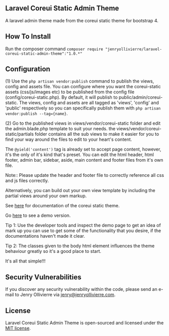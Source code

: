 ## Laravel Coreui Static Admin Theme

A laravel admin theme made from the coreui static theme for bootstrap 4.

## How To Install

Run the composer command `composer require "jenryollivierre/laravel-coreui-static-admin-theme":"1.0.*"`

## Configuration

(1) Use the `php artisan vendor:publish` command to publish the views, config and assets file. You can configure where you want the coreui-static assets (css/js/images etc) to be published from the config file (config/coreui-static.php). By default, it will publish to public/admin/coreui-static. The views, config and assets are all tagged as 'views', 'config' and 'public' respectively so you can specifically publish them with `php artisan vendor:publish --tag={name}`.

(2) Go to the published views in views/vendor/coreui-static folder and edit the admin.blade.php template to suit your needs. the views/vendor/coreui-static/partials folder contains all the sub views to make it easier for you to find your way around the files to edit to your heart's content.

The `@yield('content')` tag is already set to accept page content, however, it's the only of it's kind that's preset. You can edit the html header, html footer, admin bar, sidebar, aside, main content and footer files from it's own file.

Note:: Please update the header and footer file to correctly reference all css and js files correctly.

Alternatively, you can build out your own view template by including the partial views around your own markup.

See [here](https://coreui.io/docs/getting-started/introduction/#html5-static-version) for documentation of the coreui static theme.

Go [here](https://coreui.io/demo/Static_Demo/) to see a demo version. 

Tip 1: Use the developer tools and inspect the demo page to get an idea of mark up you can use to get some of the functionality that you desire, if the documentations haven't made it clear.

Tip 2: The classes given to the body html element influences the theme behaviour greatly so it's a good place to start.

It's all that simple!!!

## Security Vulnerabilities

If you discover any security vulnerability within the code, please send an e-mail to Jenry Ollivierre via [jenry@jenryollivierre.com](mailto:jenry@jenryollivierre.com).

## License

Laravel Coreui Static Admin Theme is open-sourced and licensed under the [MIT license](https://opensource.org/licenses/MIT).
